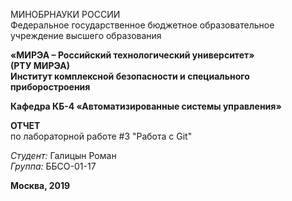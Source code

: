 МИНОБРНАУКИ РОССИИ\
Федеральное государственное бюджетное образовательное учреждение высшего образования

**«МИРЭА – Российский технологический университет»**\
**(РТУ МИРЭА)**\
**Институт комплексной безопасности и специального приборостроения**

**Кафедра КБ-4 «Автоматизированные системы управления»**

**ОТЧЕТ**\
по лабораторной работе #3 "Работа с Git"

*Студент:* Галицын Роман\
*Группа:* ББСО-01-17

**Москва, 2019**
